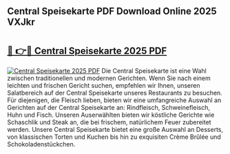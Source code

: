 ## Central Speisekarte PDF Download Online 2025 VXJkr

# <h2><a href="http://gc667o.nevu.top/?p=Central+Speisekarte">🔗 👉🔴 Central Speisekarte 2025 PDF</a></h2>

[![Central Speisekarte 2025 PDF](https://i.imgur.com/dBaPXMq.png)](http://gc667o.nevu.top/?p=Central+Speisekarte)
Die Central Speisekarte ist eine Wahl zwischen traditionellen und modernen Gerichten. Wenn Sie nach einem leichten und frischen Gericht suchen, empfehlen wir Ihnen, unseren Salatbereich auf der Central Speisekarte unseres Restaurants zu besuchen. Für diejenigen, die Fleisch lieben, bieten wir eine umfangreiche Auswahl an Gerichten auf der Central Speisekarte an: Rindfleisch, Schweinefleisch, Huhn und Fisch. Unseren Auserwählten bieten wir köstliche Gerichte wie Schaschlik und Steak an, die bei frischem, natürlichem Feuer zubereitet werden. Unsere Central Speisekarte bietet eine große Auswahl an Desserts, von klassischen Torten und Kuchen bis hin zu exquisiten Crème Brûlée und Schokoladenstückchen.
